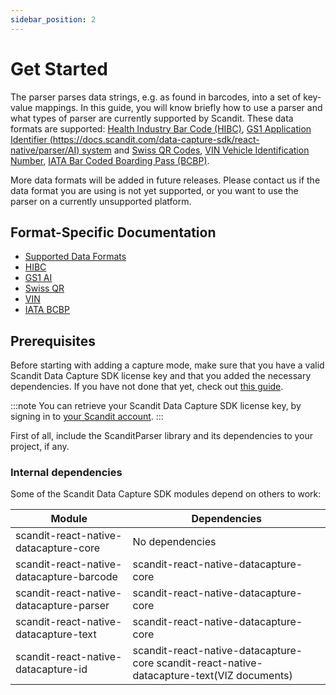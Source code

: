 ```yaml
---
sidebar_position: 2
---
```


# Get Started

The parser parses data strings, e.g. as found in barcodes, into a set of key-value mappings. In this guide, you will know briefly how to use a parser and what types of parser are currently supported by Scandit. These data formats are supported: [Health Industry Bar Code (HIBC)](https://docs.scandit.com/data-capture-sdk/react-native/parser/hibc.html), [GS1 Application Identifier (https://docs.scandit.com/data-capture-sdk/react-native/parser/AI) system](https://docs.scandit.com/data-capture-sdk/react-native/parser/gs1ai.html) and [Swiss QR Codes](https://docs.scandit.com/data-capture-sdk/react-native/parser/swissqr.html), [VIN Vehicle Identification Number](https://docs.scandit.com/data-capture-sdk/react-native/parser/vin.html), [IATA Bar Coded Boarding Pass (BCBP)](https://docs.scandit.com/data-capture-sdk/react-native/parser/iata-bcbp.html).

More data formats will be added in future releases. Please contact us if the data format you are using is not yet supported, or you want to use the parser on a currently unsupported platform.

## Format-Specific Documentation

- [Supported Data Formats](https://docs.scandit.com/data-capture-sdk/react-native/parser/formats.html)
- [HIBC](https://docs.scandit.com/data-capture-sdk/react-native/parser/hibc.html)
- [GS1 AI](https://docs.scandit.com/data-capture-sdk/react-native/parser/gs1ai.html)
- [Swiss QR](https://docs.scandit.com/data-capture-sdk/react-native/parser/swissqr.html)
- [VIN](https://docs.scandit.com/data-capture-sdk/react-native/parser/vin.html)
- [IATA BCBP](https://docs.scandit.com/data-capture-sdk/react-native/parser/iata-bcbp.html)

## Prerequisites

Before starting with adding a capture mode, make sure that you have a valid Scandit Data Capture SDK license key and that you added the necessary dependencies. If you have not done that yet, check out [this guide](../add-sdk.html).

:::note
You can retrieve your Scandit Data Capture SDK license key, by signing in to [your Scandit account](https://ssl.scandit.com/dashboard/sign-in).
:::

First of all, include the ScanditParser library and its dependencies to your project, if any.

### Internal dependencies

Some of the Scandit Data Capture SDK modules depend on others to work:

| Module                                   | Dependencies                                                                               |
| ---------------------------------------- | ------------------------------------------------------------------------------------------ |
| scandit-react-native-datacapture-core    | No dependencies                                                                            |
| scandit-react-native-datacapture-barcode | scandit-react-native-datacapture-core                                                      |
| scandit-react-native-datacapture-parser  | scandit-react-native-datacapture-core                                                      |
| scandit-react-native-datacapture-text    | scandit-react-native-datacapture-core                                                      |
| scandit-react-native-datacapture-id      | scandit-react-native-datacapture-core scandit-react-native-datacapture-text(VIZ documents) |
